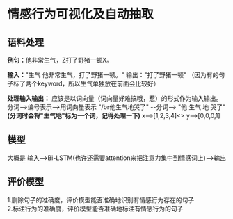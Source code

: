 # 情感行为可视化及自动抽取



<h2>语料处理</h2>

<b>例句：</b>他非常<keyword>生气</keyword>，Z打了野猪一顿X。

<b>输入：</b>"生气 他非常<keyword>生气</keyword>，打了野猪一顿。"    输出："打了野猪一顿"
（因为有的句子标了两个keyword，所以生气单独放在前面会比较好）

<b>处理输入输出：</b>
应该是以词向量（词向量好难搞哦，惹）的形式作为输入输出。分词-->编号表示-->用词向量表示
"/br他生气地哭了"  --分词-->   "他 生气 地 哭了"<b>(分词时会将"生气地"标为一个词，记得处理一下)</b>
x-->[1,2,3,4]<>
y-->[0,0,0,1]

<h2>模型</h2>
大概是 输入-->Bi-LSTM(也许还需要attention来把注意力集中到情感词上)-->输出

<h2>评价模型</h2>
1.删除句子的准确度，评价模型能否准确地识别有情感行为存在的句子</br>
2.标注行为的准确度，评价模型能否准确地标注有情感行为的句子
